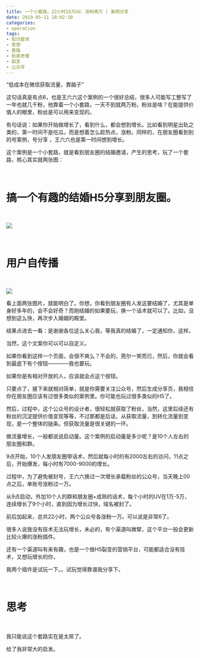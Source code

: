 ```yaml
---
title: 一个小套路，22小时16万UV，涨粉两万 | 案例分享
date: 2019-05-11 18:02:10
categories:
- operation
tags:
- 知识星球
- 思想
- 套路
- 耿直老僧
- 裂变
- 公众号
---
```

“低成本在微信获取流量，靠脑子”

<!-- more -->

这句话真是有点6，也是王六六这个案例的一个很好总结，很多人可能写工整写了一年也就几千粉，他靠着一个小套路，一天不到就两万粉。粉丝是啥？在能提供价值人的眼里，粉丝是可以用来变现的。

有句话说：如果你开始做增长了，看到什么，都会想到增长。比如看到明星出轨之类的，第一时间不是吃瓜，而是想着怎么趁热点，涨粉。同样的，在朋友圈看到别的号案例，号分享 ，王六六也是第一时间想到增长。

这个案例是一个小套路，就是看到朋友圈的结婚邀请，产生的思考，玩了一个套路，核心其实就两张图：

<br/>

# 搞一个有趣的结婚H5分享到朋友圈。

<br/>

![](/images/operation/0_0.jpg)

<br/>

# 用户自传播

<br/>

![](/images/operation/0_1.jpg)

看上面两张图片，就能明白了。你想，你看到朋友圈有人发这要结婚了，尤其是单身好多年的，会不会好奇？而刚结婚的如果要玩，换一个话术就可以了。比如，没想到这么快，再次步入婚姻的殿堂。

结果点进去一看：是谢谢各位这么关心我，等我真的结婚了，一定通知你，这样。

当然，这个文案你可以可以自定义。

如果你看到这样一个页面，会很不爽么？不会的，莞尔一笑而已，然后，你就会看到最底下有个按钮————我也要玩。

如果你是有相对开放的人，应该就会点这个按钮。

只要点了，接下来就相对简单，就是你需要关注公众号，然后生成分享页，我相信你在朋友圈应该有过很多类似的案例里。你可能也玩过很多类似的H5了。

然后，过程中，这个公众号的设计者，很轻松就获取了粉丝，当然，这里后续还有粉丝的沉淀提供价值变现等等，不过那都是后话，从获取流量，到转化流量到变现，是一个整体的链条。但获取流量是很关键的一环。

做流量增长，一般都说说启动量。这个案例的启动量是多少呢？是10个人左右的朋友圈和群。

9点开始，10个人发朋友圈带话术，然后就每小时的有2000左右的访问，11点之后，开始爆发，每小时有7000-9000的增长。

过程中，为了避免被封号，王六六换过一次增长承载粉丝的公众号，当天晚上00点之后，单账号涨粉过一万。

从9点启动，外加10个人的群和朋友圈+成熟的话术，每个小时的UV在1万-5万，连续增长了9个小时，直到因为增长过快，域名被封了。

前后加起来，总共22小时，两个公众号各涨粉一万。可以说是非常6了。

很多人说我没有技术无法玩增长，未必的，有个渠道叫微擘，这个平台一般会更新比较火爆的涨粉插件。

还有一个渠道叫有来有趣，也是一个做H5裂变的营销平台，可能都适合没有技术，又想玩增长的你，

我两个插件是试玩一下。。试玩觉得靠谱我分享下。

<br/>

# 思考

<br/>

我只能说这个套路实在是太屌了。

给了我非常大的启发。
